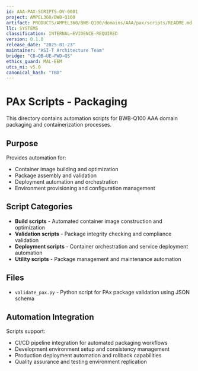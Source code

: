 ```yaml
---
id: AAA-PAX-SCRIPTS-OV-0001
project: AMPEL360/BWB-Q100
artifact: PRODUCTS/AMPEL360/BWB-Q100/domains/AAA/pax/scripts/README.md
llc: SYSTEMS
classification: INTERNAL–EVIDENCE-REQUIRED
version: 0.1.0
release_date: "2025-01-23"
maintainer: "ASI-T Architecture Team"
bridge: "CB→QB→UE→FWD→QS"
ethics_guard: MAL-EEM
utcs_mi: v5.0
canonical_hash: "TBD"
---
```


# PAx Scripts - Packaging

This directory contains automation scripts for BWB-Q100 AAA domain packaging and containerization processes.

## Purpose

Provides automation for:

- Container image building and optimization
- Package assembly and validation
- Deployment automation and orchestration
- Environment provisioning and configuration management

## Script Categories

- **Build scripts** - Automated container image construction and optimization
- **Validation scripts** - Package integrity checking and compliance validation
- **Deployment scripts** - Container orchestration and service deployment automation
- **Utility scripts** - Package management and maintenance automation

## Files

- `validate_pax.py` - Python script for PAx package validation using JSON schema

## Automation Integration

Scripts support:

- CI/CD pipeline integration for automated packaging workflows
- Development environment setup and consistency management
- Production deployment automation and rollback capabilities
- Quality assurance and testing environment replication
